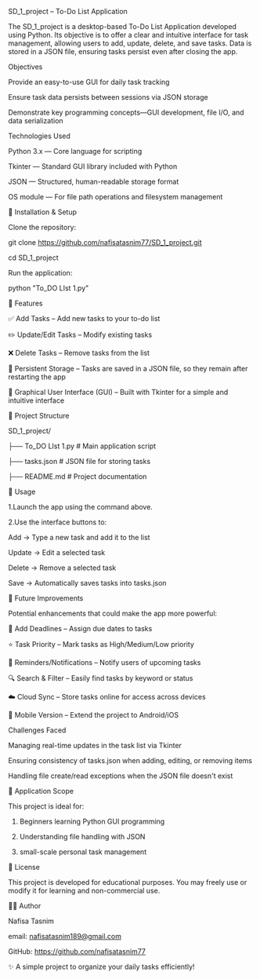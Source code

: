 SD_1_project – To-Do List Application

The SD_1_project is a desktop-based To-Do List Application developed using Python. Its objective is to offer a clear and intuitive interface for task management, allowing users to add, update, delete, and save tasks. Data is stored in a JSON file, ensuring tasks persist even after closing the app.


Objectives


Provide an easy-to-use GUI for daily task tracking

Ensure task data persists between sessions via JSON storage

Demonstrate key programming concepts—GUI development, file I/O, and data serialization


Technologies Used


Python 3.x — Core language for scripting

Tkinter — Standard GUI library included with Python

JSON — Structured, human-readable storage format

OS module — For file path operations and filesystem management


🚀 Installation & Setup

Clone the repository:

git clone https://github.com/nafisatasnim77/SD_1_project.git

cd SD_1_project


Run the application:

python "To_DO LIst 1.py"


📌 Features


✅ Add Tasks – Add new tasks to your to-do list

✏️ Update/Edit Tasks – Modify existing tasks

❌ Delete Tasks – Remove tasks from the list

💾 Persistent Storage – Tasks are saved in a JSON file, so they remain after restarting the app

🎨 Graphical User Interface (GUI) – Built with Tkinter for a simple and intuitive interface


📂 Project Structure


SD_1_project/

├── To_DO LIst 1.py     # Main application script

├── tasks.json          # JSON file for storing tasks

├── README.md           # Project documentation


📖 Usage


1.Launch the app using the command above.

2.Use the interface buttons to:

   Add → Type a new task and add it to the list
   
   Update → Edit a selected task
   
   Delete → Remove a selected task
   
   Save → Automatically saves tasks into tasks.json
   
   

🔮 Future Improvements


Potential enhancements that could make the app more powerful:

📅 Add Deadlines – Assign due dates to tasks

⭐ Task Priority – Mark tasks as High/Medium/Low priority

🔔 Reminders/Notifications – Notify users of upcoming tasks

🔍 Search & Filter – Easily find tasks by keyword or status

☁️ Cloud Sync – Store tasks online for access across devices

📱 Mobile Version – Extend the project to Android/iOS


Challenges Faced


Managing real-time updates in the task list via Tkinter

Ensuring consistency of tasks.json when adding, editing, or removing items

Handling file create/read exceptions when the JSON file doesn't exist


🎯 Application Scope


This project is ideal for:

1. Beginners learning Python GUI programming

2. Understanding file handling with JSON
   
3. small-scale personal task management
   

📜 License


This project is developed for educational purposes. You may freely use or modify it for learning and non-commercial use.


👩‍💻 Author


Nafisa Tasnim

email: nafisatasnim189@gmail.com

GitHub: https://github.com/nafisatasnim77

✨ A simple project to organize your daily tasks efficiently!
